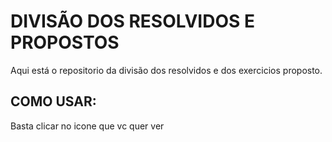 # DIVISÃO DOS RESOLVIDOS E PROPOSTOS 

Aqui está o repositorio da divisão dos resolvidos e dos exercicios proposto.

## COMO USAR:
Basta clicar no icone que vc quer ver
